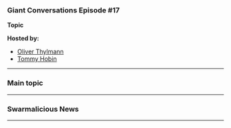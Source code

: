 ### Giant Conversations Episode #17

**Topic** 


**Hosted by:** 

* [Oliver Thylmann](https://twitter.com/othylmann)
* [Tommy Hobin](https://twitter.com/tommyhobin)

------------------------------------------------------------------------------------------------------------------------------
### Main topic




------------------------------------------------------------------------------------------------------------------------------

### Swarmalicious News 



------------------------------------------------------------------------------------------------------------------------------
